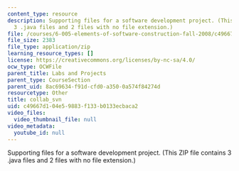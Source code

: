 ```yaml
---
content_type: resource
description: Supporting files for a software development project. (This ZIP file contains
  3 .java files and 2 files with no file extension.)
file: /courses/6-005-elements-of-software-construction-fall-2008/c49667d104e59883f133b0133ecbaca2_collab_svn.zip
file_size: 2383
file_type: application/zip
learning_resource_types: []
license: https://creativecommons.org/licenses/by-nc-sa/4.0/
ocw_type: OCWFile
parent_title: Labs and Projects
parent_type: CourseSection
parent_uid: 8ac69634-f91d-cfd0-a350-0a574f84274d
resourcetype: Other
title: collab_svn
uid: c49667d1-04e5-9883-f133-b0133ecbaca2
video_files:
  video_thumbnail_file: null
video_metadata:
  youtube_id: null
---
```

Supporting files for a software development project. (This ZIP file contains 3 .java files and 2 files with no file extension.)